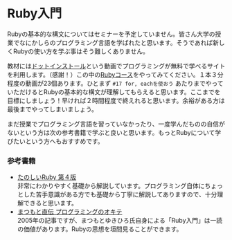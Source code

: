 # Ruby入門

Rubyの基本的な構文についてはセミナーを予定していません。皆さん大学の授業でなにかしらのプログラミング言語を学ばれたと思います。そうであれば新しくRubyの使い方を学ぶ事はそう難しくありません。

教材には[ドットインストール](http://dotinstall.com)という動画でプログラミングが無料で学べるサイトを利用します。（感謝！）この中の[Rubyコース](http://dotinstall.com/lessons/basic_ruby_v2)をやってみてください。１本３分程度の動画が23個あります。ひとまず `#17 for, eachを使おう` あたりまでやっていただけるとRubyの基本的な構文が理解してもらえると思います。ここまでを目標にしましょう！早ければ２時間程度で終えれると思います。余裕がある方は最後までやってしまいましょう。

まだ授業でプログラミング言語を習っていなかったり、一度学んだものの自信がないという方は次の参考書籍で学ぶと良いと思います。もっとRubyについて学びたいという方へもおすすめです。

### 参考書籍

- [たのしいRuby 第４版](http://www.amazon.co.jp/dp/4797372273)  
非常にわかりやすく基礎から解説しています。プログラミング自体にちょっとした苦手意識がある方でも基礎から丁寧に解説してありますので、十分理解できると思います。
- [まつもと直伝 プログラミングのオキテ](http://itpro.nikkeibp.co.jp/article/COLUMN/20060825/246409/)  
2005年の記事ですが、まつもとゆきひろ氏自身による「Ruby入門」は一読の価値があります。Rubyの思想を垣間見ることができます。
